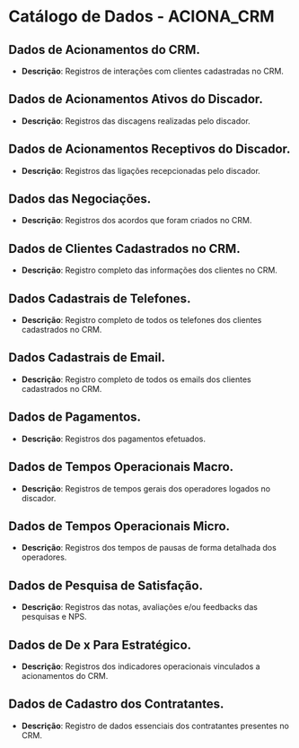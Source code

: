 # Catálogo de Dados - ACIONA_CRM

## Dados de Acionamentos do CRM.
- **Descrição**: Registros de interações com clientes cadastradas no CRM.
## Dados de Acionamentos Ativos do Discador.
- **Descrição**: Registros das discagens realizadas pelo discador.
## Dados de Acionamentos Receptivos do Discador.
- **Descrição**: Registros das ligações recepcionadas pelo discador.
## Dados das Negociações.
- **Descrição**: Registros dos acordos que foram criados no CRM.
## Dados de Clientes Cadastrados no CRM.
- **Descrição**: Registro completo das informações dos clientes no CRM.
## Dados Cadastrais de Telefones.
- **Descrição**: Registro completo de todos os telefones dos clientes cadastrados no CRM.
## Dados Cadastrais de Email.
- **Descrição**: Registro completo de todos os emails dos clientes cadastrados no CRM.
## Dados de Pagamentos.
- **Descrição**: Registros dos pagamentos efetuados.
## Dados de Tempos Operacionais Macro.
- **Descrição**: Registros de tempos gerais dos operadores logados no discador.
## Dados de Tempos Operacionais Micro.
- **Descrição**: Registros dos tempos de pausas de forma detalhada dos operadores.
## Dados de Pesquisa de Satisfação.
- **Descrição**: Registros das notas, avaliações e/ou feedbacks das pesquisas e NPS.
## Dados de De x Para Estratégico.
- **Descrição**: Registros dos indicadores operacionais vinculados a acionamentos do CRM.
## Dados de Cadastro dos Contratantes.
- **Descrição**: Registro de dados essenciais dos contratantes presentes no CRM.
